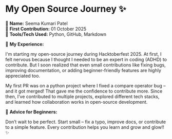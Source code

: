 # My Open Source Journey ✨

👤 **Name:** Seema Kumari Patel  
📅 **First Contribution:** 01 October 2025  
🔧 **Tools/Tech Used:** Python, GitHub, Markdown

🌟 **My Experience:**

I'm starting my open-source journey during Hacktoberfest 2025. At first, I felt nervous because I thought I needed to be an expert in coding (ADHD) to contribute. But I soon realized that even small contributions like fixing bugs, improving documentation, or adding beginner-friendly features are highly appreciated too.

My first PR was on a python project where I fixed a compare operator bug – and it got merged! That gave me the confidence to contribute more. Since then, I’ve contributed to multiple projects, explored different tech stacks, and learned how collaboration works in open-source development.

📌 **Advice for Beginners:**

Don’t wait to be perfect. Start small – fix a typo, improve docs, or contribute to a simple feature. Every contribution helps you learn and grow and glow!! ✨